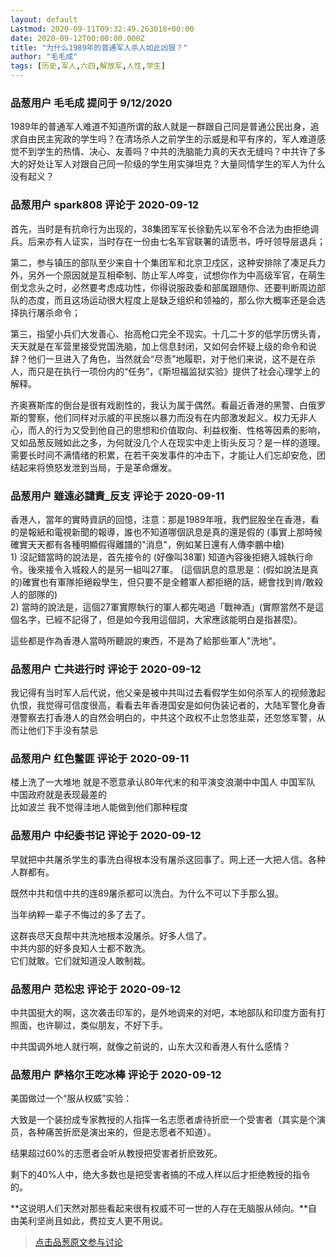 ```yaml
---
layout: default
Lastmod: 2020-09-11T09:32:49.263018+00:00
date: 2020-09-12T00:00:00.000Z
title: "为什么1989年的普通军人杀人如此凶狠？"
author: "毛毛成"
tags: [历史,军人,六四,解放军,人性,学生]
---
```



### 品葱用户 **毛毛成** 提问于 9/12/2020
    
1989年的普通军人难道不知道所谓的敌人就是一群跟自己同是普通公民出身，追求自由民主宪政的学生吗？在清场杀人之前学生的示威是和平有序的，军人难道感觉不到学生的热情、决心、友善吗？中共的洗脑能力真的天衣无缝吗？中共许了多大的好处让军人对跟自己同一阶级的学生用实弹坦克？大量同情学生的军人为什么没有起义？
    
                

### 品葱用户 **spark808** 评论于 2020-09-12
        
首先，当时是有抗命行为出现的，38集团军军长徐勤先以军令不合法为由拒绝调兵。后来亦有人证实，当时存在一份由七名军官联署的请愿书，呼吁领导层退兵；  
  
第二，参与镇压的部队至少来自十个集团军和北京卫戍区，这种安排除了凑足兵力外，另外一个原因就是互相牵制、防止军人哗变，试想你作为中高级军官，在萌生倒戈念头之时，必然要考虑成功性，你得说服政委和部属跟随你、还要判断周边部队的态度，而且这场运动很大程度上是缺乏组织和领袖的，那么你大概率还是会选择执行屠杀命令；  
  
第三，指望小兵们大发善心、抬高枪口完全不现实。十几二十岁的低学历愣头青，天天就是在军营里接受党国洗脑，加上信息封闭，又如何会怀疑上级的命令和说辞？他们一旦进入了角色，当然就会“尽责”地履职，对于他们来说，这不是在杀人，而只是在执行一项份内的“任务”，《斯坦福监狱实验》提供了社会心理学上的解释。  
  
齐奥赛斯库的倒台是很有戏剧性的，我认为属于偶然。看最近香港的黑警、白俄罗斯的警察，他们同样对示威的平民施以暴力而没有在内部激发起义。权力无非人心，而人的行为又受到他自己的思想和价值取向、利益权衡、性格等因素的影响，又如品葱反贼如此之多，为何就没几个人在现实中走上街头反习？是一样的道理。需要长时间不满情绪的积累，在若干突发事件的冲击下，才能让人们忘却安危，团结起来将愤怒发泄到当局，于是革命爆发。
        
                

### 品葱用户 **雖遠必譴責_反支** 评论于 2020-09-11
        
香港人，當年的實時資訊的回憶，注意：那是1989年哦，我們屁股坐在香港，看的是報紙和電視新聞的報導，誰也不知道哪個訊息是真的還是假的 (事實上那時候確實天天都有各種明顯假得離譜的"消息"，例如某日還有人傳李鵬中槍)  
1) 沒記錯當時的說法是，首先接令的 (好像叫38軍) 知道內容後拒絕入城執行命令。後來接令入城殺人的是另一組叫27軍。 (這個訊息的意思是：(假如說法是真的)確實也有軍隊拒絕殺學生，但只要不是全體軍人都拒絕的話，總會找到肯/敢殺人的部隊的)  
2) 當時的說法是，這個27軍實際執行的軍人都先喝過「戰神酒」(實際當然不是這個名字，已經不記得了，但是如今我用這個詞，大家應該能明白是指甚麼)。  
  
這些都是作為香港人當時所聽說的東西，不是為了給那些軍人"洗地"。
        
                

### 品葱用户 **亡共进行时** 评论于 2020-09-12
        
我记得有当时军人后代说，他父亲是被中共叫过去看假学生如何杀军人的视频激起仇恨，我觉得可信度很高，看看去年香港国安是如何伪装记者的，大陆军警化身香港警察去打香港人的自然会明白的，中共这个政权不止忽悠韭菜，还忽悠军警，从而让他们下手没有禁忌
        
                

### 品葱用户 **红色鳖匪** 评论于 2020-09-11
        
楼上洗了一大堆地 就是不愿意承认80年代末的和平演变浪潮中中国人 中国军队 中国政府就是表现最差的   
比如波兰 我不觉得洼地人能做到他们那种程度
        
                

### 品葱用户 **中纪委书记** 评论于 2020-09-12
        
早就把中共屠杀学生的事洗白得根本没有屠杀这回事了。网上还一大把人信。各种人群都有。  
  
既然中共和信中共的连89屠杀都可以洗白。为什么不可以下手那么狠。  
  
当年纳粹一辈子不悔过的多了去了。  
  
  
这群丧尽天良帮中共洗地根本没屠杀。好多人信了。  
中共内部的好多良知人士都不敢洗。  
它们就敢。它们就知道没人敢制裁。
        
                

### 品葱用户 **范松忠** 评论于 2020-09-12
        
中共国挺大的啊，这次袭击印军的，是外地调来的对吧，本地部队和印度方面有打照面，也许聊过，类似朋友，不好下手。  
  
中共国调外地人就行啊，就像之前说的，山东大汉和香港人有什么感情？
        
                

### 品葱用户 **萨格尔王吃冰棒** 评论于 2020-09-12
        
美国做过一个“服从权威”实验：  
  
大致是一个装扮成专家教授的人指挥一名志愿者虐待折麽一个受害者（其实是个演员，各种痛苦折麽是演出来的，但是志愿者不知道）。  
  
结果超过60%的志愿者会听从教授把受害者折麽致死。  
  
剩下的40%人中，绝大多数也是把受害者搞的不成人样以后才拒绝教授的指令的。  
  
**这说明人们天然对那些看起来很有权威不可一世的人存在无脑服从倾向。**自由美利坚尚且如此，费拉支人更不用说。
        
                





> [点击品葱原文参与讨论](https://pincong.rocks/question/30865)

